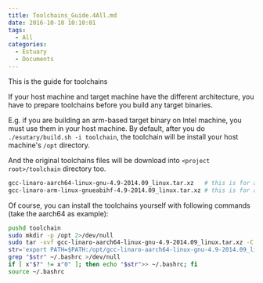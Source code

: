 ```yaml
---
title: Toolchains_Guide.4All.md
date: 2016-10-10 10:10:01
tags:
  - All
categories:
  - Estuary
  - Documents
---
```

This is the guide for toolchains

<!--more-->

If your host machine and target machine have the different architecture, you have to prepare toolchains before you build any target binaries.

E.g. if you are building an arm-based target binary on Intel machine, you must use them in your host machine.
By default, after you do `./esutary/build.sh -i toolchain`, the toolchain will be install your host machine's `/opt` directory.

And the original toolchains files will be download into `<project root>/toolchain` directory too.
```bash
gcc-linaro-aarch64-linux-gnu-4.9-2014.09_linux.tar.xz   # this is for aarch64 architecture.
gcc-linaro-arm-linux-gnueabihf-4.9-2014.09_linux.tar.xz # this is for arm32 architecture.
```

Of course, you can install the toolchains yourself with following commands (take the aarch64 as example):
```bash
pushd toolchain
sudo mkdir -p /opt 2>/dev/null
sudo tar -xvf gcc-linaro-aarch64-linux-gnu-4.9-2014.09_linux.tar.xz -C /opt
str='export PATH=$PATH:/opt/gcc-linaro-aarch64-linux-gnu-4.9-2014.09_linux/bin' 
grep "$str" ~/.bashrc >/dev/null
if [ x"$?" != x"0" ]; then echo "$str">> ~/.bashrc; fi
source ~/.bashrc
```
